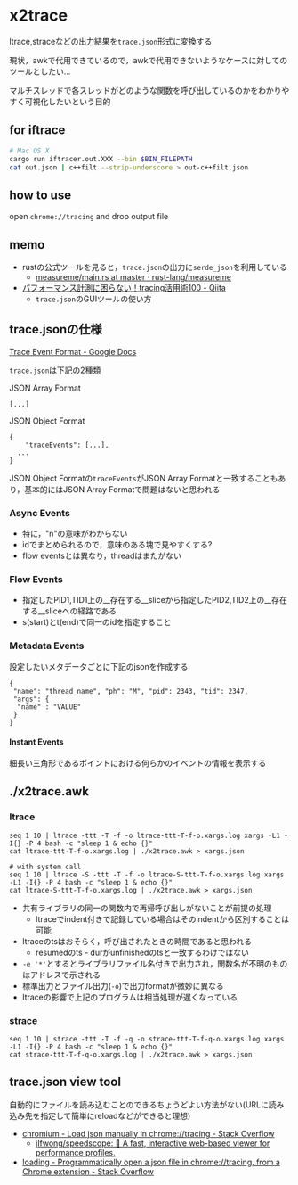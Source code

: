 # x2trace

ltrace,straceなどの出力結果を`trace.json`形式に変換する

現状，awkで代用できているので，awkで代用できないようなケースに対してのツールとしたい...

マルチスレッドで各スレッドがどのような関数を呼び出しているのかをわかりやすく可視化したいという目的

## for iftrace
``` bash
# Mac OS X
cargo run iftracer.out.XXX --bin $BIN_FILEPATH
cat out.json | c++filt --strip-underscore > out-c++filt.json
```

## how to use
open `chrome://tracing` and drop output file

## memo
* rustの公式ツールを見ると，`trace.json`の出力に`serde_json`を利用している
  * [measureme/main\.rs at master · rust\-lang/measureme]( https://github.com/rust-lang/measureme/blob/master/crox/src/main.rs )
* [パフォーマンス計測に困らない！tracing活用術100 \- Qiita]( https://qiita.com/keishi/items/5f1af0851901e9021488 )
  * `trace.json`のGUIツールの使い方

## trace.jsonの仕様
[Trace Event Format \- Google Docs]( https://docs.google.com/document/d/1CvAClvFfyA5R-PhYUmn5OOQtYMH4h6I0nSsKchNAySU/preview# )

`trace.json`は下記の2種類

JSON Array Format
```
[...]
```

JSON Object Format
```
{
	"traceEvents": [...],
  ...
}
```

JSON Object Formatの`traceEvents`がJSON Array Formatと一致することもあり，基本的にはJSON Array Formatで問題はないと思われる

### Async Events
* 特に，"n"の意味がわからない
* idでまとめられるので，意味のある塊で見やすくする?
* flow eventsとは異なり，threadはまたがない

### Flow Events
* 指定したPID1,TID1上の__存在する__sliceから指定したPID2,TID2上の__存在する__sliceへの経路である
* s(start)とt(end)で同一のidを指定すること

### Metadata Events
設定したいメタデータごとに下記のjsonを作成する
```
{
 "name": "thread_name", "ph": "M", "pid": 2343, "tid": 2347,
 "args": {
  "name" : "VALUE"
 }
}
```


#### Instant Events
細長い三角形であるポイントにおける何らかのイベントの情報を表示する

## ./x2trace.awk
### ltrace
```
seq 1 10 | ltrace -ttt -T -f -o ltrace-ttt-T-f-o.xargs.log xargs -L1 -I{} -P 4 bash -c "sleep 1 & echo {}"
cat ltrace-ttt-T-f-o.xargs.log | ./x2trace.awk > xargs.json

# with system call
seq 1 10 | ltrace -S -ttt -T -f -o ltrace-S-ttt-T-f-o.xargs.log xargs -L1 -I{} -P 4 bash -c "sleep 1 & echo {}"
cat ltrace-S-ttt-T-f-o.xargs.log | ./x2trace.awk > xargs.json
```

* 共有ライブラリの同一の関数内で再帰呼び出しがないことが前提の処理
  * ltraceでindent付きで記録している場合はそのindentから区別することは可能
* ltraceのtsはおそらく，呼び出されたときの時間であると思われる
  * resumedのts - durがunfinishedのtsと一致するわけではない
* `-e '*'`とするとライブラリファイル名付きで出力され，関数名が不明のものはアドレスで示される
* 標準出力とファイル出力(`-o`)で出力formatが微妙に異なる
* ltraceの影響で上記のプログラムは相当処理が遅くなっている

### strace
```
seq 1 10 | strace -ttt -T -f -q -o strace-ttt-T-f-q-o.xargs.log xargs -L1 -I{} -P 4 bash -c "sleep 1 & echo {}"
cat strace-ttt-T-f-q-o.xargs.log | ./x2trace.awk > xargs.json
```

## trace.json view tool
自動的にファイルを読み込むことのできるちょうどよい方法がない(URLに読み込み先を指定して簡単にreloadなどができると理想)

* [chromium \- Load json manually in chrome://tracing \- Stack Overflow]( https://stackoverflow.com/questions/49147681/load-json-manually-in-chrome-tracing )
  * [jlfwong/speedscope: 🔬 A fast, interactive web\-based viewer for performance profiles\.]( https://github.com/jlfwong/speedscope#usage )
* [loading \- Programmatically open a json file in chrome://tracing, from a Chrome extension \- Stack Overflow]( https://stackoverflow.com/questions/42076654/programmatically-open-a-json-file-in-chrome-tracing-from-a-chrome-extension?noredirect=1&lq=1 )
